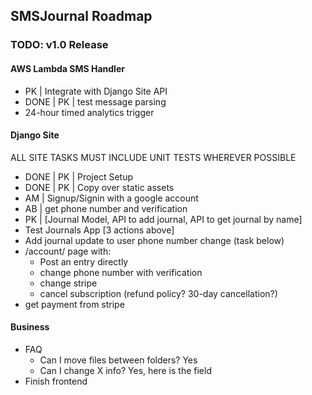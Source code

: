 ## SMSJournal Roadmap

### TODO: v1.0 Release

#### AWS Lambda SMS Handler
* PK | Integrate with Django Site API
* DONE | PK | test message parsing
* 24-hour timed analytics trigger

#### Django Site

ALL SITE TASKS MUST INCLUDE UNIT TESTS WHEREVER POSSIBLE

* DONE | PK | Project Setup
* DONE | PK | Copy over static assets
* AM | Signup/Signin with a google account
* AB | get phone number and verification
* PK | [Journal Model, API to add journal, API to get journal by name]
* Test Journals App [3 actions above]
* Add journal update to user phone number change (task below)
* /account/ page with:
    * Post an entry directly
    * change phone number with verification
    * change stripe
    * cancel subscription (refund policy? 30-day cancellation?)
* get payment from stripe


#### Business

* FAQ
    * Can I move files between folders? Yes
    * Can I change X info? Yes, here is the field
* Finish frontend
